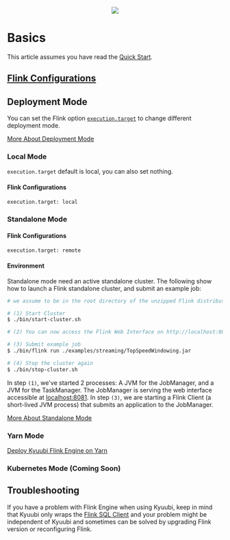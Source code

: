 <!--
 - Licensed to the Apache Software Foundation (ASF) under one or more
 - contributor license agreements.  See the NOTICE file distributed with
 - this work for additional information regarding copyright ownership.
 - The ASF licenses this file to You under the Apache License, Version 2.0
 - (the "License"); you may not use this file except in compliance with
 - the License.  You may obtain a copy of the License at
 -
 -   http://www.apache.org/licenses/LICENSE-2.0
 -
 - Unless required by applicable law or agreed to in writing, software
 - distributed under the License is distributed on an "AS IS" BASIS,
 - WITHOUT WARRANTIES OR CONDITIONS OF ANY KIND, either express or implied.
 - See the License for the specific language governing permissions and
 - limitations under the License.
 -->

<div align=center>

![](../../imgs/kyuubi_logo.png)

</div>

# Basics

This article assumes you have read the [Quick Start](../../quick_start/quick_start.html).

## [Flink Configurations](../settings.html#flink-configurations)

## Deployment Mode

You can set the Flink
option [`execution.target`](https://nightlies.apache.org/flink/flink-docs-master/docs/deployment/config/#execution-target)
to change different deployment mode.

[More About Deployment Mode](https://nightlies.apache.org/flink/flink-docs-master/docs/deployment/overview/#deployment-modes)

### Local Mode

`execution.target` default is local, you can also set nothing.

#### Flink Configurations

```bash
execution.target: local
```

### Standalone Mode

#### Flink Configurations

```bash
execution.target: remote
```

#### Environment

Standalone mode need an active standalone cluster. The following show how to launch a Flink standalone cluster, and
submit an example job:

```bash
# we assume to be in the root directory of the unzipped Flink distribution

# (1) Start Cluster
$ ./bin/start-cluster.sh

# (2) You can now access the Flink Web Interface on http://localhost:8081

# (3) Submit example job
$ ./bin/flink run ./examples/streaming/TopSpeedWindowing.jar

# (4) Stop the cluster again
$ ./bin/stop-cluster.sh
```

In step `(1)`, we've started 2 processes: A JVM for the JobManager, and a JVM for the TaskManager. The JobManager is
serving the web interface accessible at [localhost:8081](http://localhost:8081). In step `(3)`, we are starting a Flink
Client (a short-lived JVM process) that submits an application to the JobManager.

[More About Standalone Mode](https://nightlies.apache.org/flink/flink-docs-master/docs/deployment/resource-providers/standalone/overview/#standalone)

### Yarn Mode

[Deploy Kyuubi Flink Engine on Yarn](../engine_on_yarn.html#deploy-kyuubi-flink-engine-on-yarn)

### Kubernetes Mode (Coming Soon)

## Troubleshooting

If you have a problem with Flink Engine when using Kyuubi, keep in mind that Kyuubi only wraps
the [Flink SQL Client](https://nightlies.apache.org/flink/flink-docs-master/docs/dev/table/sqlclient/) and your problem
might be independent of Kyuubi and sometimes can be solved by upgrading Flink version or reconfiguring Flink.
